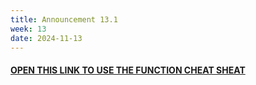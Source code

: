 ```yaml
---
title: Announcement 13.1
week: 13
date: 2024-11-13
---
```


#### **[OPEN THIS LINK TO USE THE FUNCTION CHEAT SHEAT](https://docs.google.com/presentation/d/1C_T16aGicI2uGVSirpuc8U2WTEpJiizJVfx9rrfKoNA/edit?usp=sharing)**

